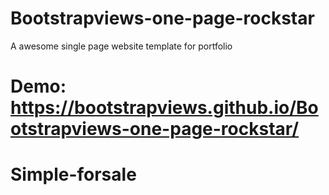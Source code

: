 # Bootstrapviews-one-page-rockstar
A awesome single page website template for portfolio

# Demo: https://bootstrapviews.github.io/Bootstrapviews-one-page-rockstar/
# Simple-forsale
